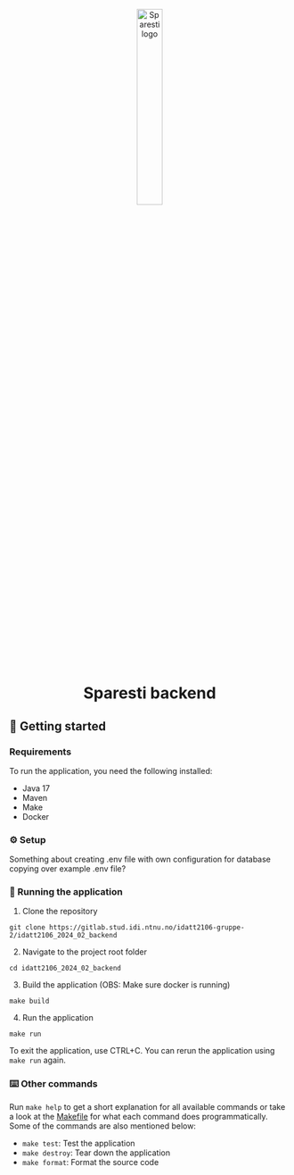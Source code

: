 <p align="center">
    <a href="https://gitlab.stud.idi.ntnu.no/idatt2106-gruppe-2/idatt2106_2024_02_backend" target="_blank">
        <img width="30%" src="https://m.media-amazon.com/images/I/51ckv2myWXL.jpg" alt="Sparesti logo">
    </a>
    </p>
<h1 align="center">
                Sparesti backend 
</h1>

## 🚀 Getting started
### Requirements
To run the application, you need the following installed: 
- Java 17
- Maven
- Make
- Docker

### ⚙ Setup
Something about creating .env file with own configuration for database 
copying over example .env file?

### 🚗 Running the application
1. Clone the repository
```
git clone https://gitlab.stud.idi.ntnu.no/idatt2106-gruppe-2/idatt2106_2024_02_backend
```
2. Navigate to the project root folder
```
cd idatt2106_2024_02_backend
```
3. Build the application (OBS: Make sure docker is running)
```
make build
```
4. Run the application
```
make run
```
To exit the application, use CTRL+C. You can rerun the application using 
```make run``` again.

### ⌨️ Other commands
Run ```make help``` to get a short explanation for all available commands or take a look at the [Makefile](Makefile) for what each command does programmatically. Some of the commands are also mentioned below: 
- ```make test```: Test the application
- ```make destroy```: Tear down the application
- ```make format```: Format the source code
